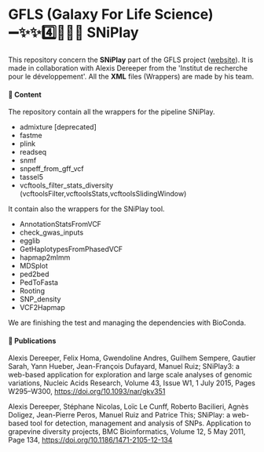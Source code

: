
# GFLS (Galaxy For Life Science)  :heavy_minus_sign::sparkles::sparkles::four::herb::microscope::heavy_minus_sign: SNiPlay

This repository concern the **SNiPlay** part of the GFLS project ([website](http://sniplay.southgreen.fr/cgi-bin/home.cgi)).
It is made in collaboration with Alexis Dereeper from the 'Institut de recherche pour le développement'.
All the **XML** files (Wrappers) are made by his team.

#### :file_folder: Content

The repository contain all the wrappers for the pipeline SNiPlay.

- admixture [deprecated]
- fastme
- plink
- readseq
- snmf
- snpeff_from_gff_vcf
- tassel5
- vcftools_filter_stats_diversity (vcftoolsFilter,vcftoolsStats,vcftoolsSlidingWindow)

It contain also the wrappers for the SNiPlay tool.

- AnnotationStatsFromVCF
- check_gwas_inputs
- egglib
- GetHaplotypesFromPhasedVCF
- hapmap2mlmm
- MDSplot
- ped2bed
- PedToFasta
- Rooting
- SNP_density
- VCF2Hapmap

We are finishing the test and managing the dependencies with BioConda.

#### :page_with_curl: Publications

Alexis Dereeper, Felix Homa, Gwendoline Andres, Guilhem Sempere, Gautier Sarah, Yann Hueber, Jean-François Dufayard, Manuel Ruiz; SNiPlay3: a web-based application for exploration and large scale analyses of genomic variations, Nucleic Acids Research, Volume 43, Issue W1, 1 July 2015, Pages W295–W300, https://doi.org/10.1093/nar/gkv351

Alexis Dereeper, Stéphane Nicolas, Loïc Le Cunff, Roberto Bacilieri, Agnès Doligez, Jean-Pierre Peros, Manuel Ruiz and Patrice This; SNiPlay: a web-based tool for detection, management and analysis of SNPs. Application to grapevine diversity projects, BMC Bioinformatics, Volume 12, 5 May 2011, Page 134, https://doi.org/10.1186/1471-2105-12-134
